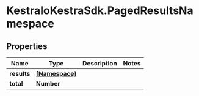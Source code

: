 # KestraIoKestraSdk.PagedResultsNamespace

## Properties

Name | Type | Description | Notes
------------ | ------------- | ------------- | -------------
**results** | [**[Namespace]**](Namespace.md) |  | 
**total** | **Number** |  | 


